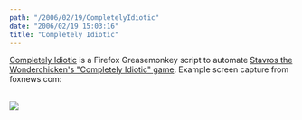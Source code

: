 ```yaml
---
path: "/2006/02/19/CompletelyIdiotic" 
date: "2006/02/19 15:03:16" 
title: "Completely Idiotic" 
---
```

<p><a href="http://randomchaos.com/software/firefox/greasemonkey/completely_idiotic/">Completely Idiotic</a> is a Firefox Greasemonkey script to automate <a href="http://emptybottle.org/glass/2006/02/completely_idiotic.php">Stavros the Wonderchicken's "Completely Idiotic" game</a>. Example screen capture from foxnews.com:</p><br>				<img src="http://www.randomchaos.com/images/completely_idiotic/completely_idiotic.gif" />